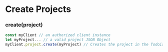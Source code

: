 # Create Projects

### create(project) <a href="createproject" id="createproject"></a>

```javascript
const myClient // an authorized client instance
let myProject... // a valid project JSON Object
myClient.project.create(myProject) // Creates the project in the Todoist Servers
```
